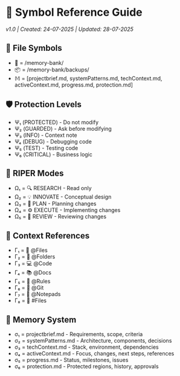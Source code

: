 # 🔣 Symbol Reference Guide

_v1.0 | Created: 24-07-2025 | Updated: 28-07-2025_

## 📁 File Symbols

- 📂 = /memory-bank/
- 📦 = /memory-bank/backups/
- 𝕄 = [projectbrief.md, systemPatterns.md, techContext.md, activeContext.md, progress.md, protection.md]

## 🛡️ Protection Levels

- Ψ₁ (PROTECTED) - Do not modify
- Ψ₂ (GUARDED) - Ask before modifying
- Ψ₃ (INFO) - Context note
- Ψ₄ (DEBUG) - Debugging code
- Ψ₅ (TEST) - Testing code
- Ψ₆ (CRITICAL) - Business logic

## 🔄 RIPER Modes

- Ω₁ = 🔍 RESEARCH - Read only
- Ω₂ = 💡 INNOVATE - Conceptual design
- Ω₃ = 📝 PLAN - Planning changes
- Ω₄ = ⚙️ EXECUTE - Implementing changes
- Ω₅ = 🔎 REVIEW - Reviewing changes

## 📎 Context References

- Γ₁ = 📄 @Files
- Γ₂ = 📁 @Folders
- Γ₃ = 💻 @Code
- Γ₄ = 📚 @Docs
- Γ₅ = 📏 @Rules
- Γ₆ = 🔄 @Git
- Γ₇ = 📝 @Notepads
- Γ₈ = 📌 #Files

## 🧰 Memory System

- σ₁ = projectbrief.md - Requirements, scope, criteria
- σ₂ = systemPatterns.md - Architecture, components, decisions
- σ₃ = techContext.md - Stack, environment, dependencies
- σ₄ = activeContext.md - Focus, changes, next steps, references
- σ₅ = progress.md - Status, milestones, issues
- σ₆ = protection.md - Protected regions, history, approvals
